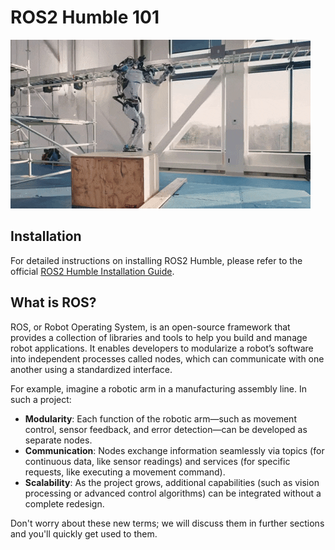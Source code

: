 # ROS2 Humble 101 

[![Alt Text 1](atlas2.gif)](https://www.youtube.com/watch?v=-e1_QhJ1EhQ&t=12s)

## Installation

For detailed instructions on installing ROS2 Humble, please refer to the official [ROS2 Humble Installation Guide](https://docs.ros.org/en/humble/Installation.html).

## What is ROS?

ROS, or Robot Operating System, is an open-source framework that provides a collection of libraries and tools to help you build and manage robot applications. It enables developers to modularize a robot’s software into independent processes called nodes, which can communicate with one another using a standardized interface.

For example, imagine a robotic arm in a manufacturing assembly line. In such a project:
- **Modularity**: Each function of the robotic arm—such as movement control, sensor feedback, and error detection—can be developed as separate nodes.
- **Communication**: Nodes exchange information seamlessly via topics (for continuous data, like sensor readings) and services (for specific requests, like executing a movement command).
- **Scalability**: As the project grows, additional capabilities (such as vision processing or advanced control algorithms) can be integrated without a complete redesign.

Don't worry about these new terms; we will discuss them in further sections and you'll quickly get used to them.
